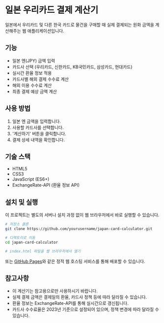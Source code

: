 # 일본 우리카드 결제 계산기

일본에서 우리카드 및 다른 한국 카드로 물건을 구매할 때 실제 결제되는 원화 금액을 계산해주는 웹 애플리케이션입니다.

## 기능

- 일본 엔(JPY) 금액 입력
- 카드사 선택 (우리카드, 신한카드, KB국민카드, 삼성카드, 현대카드)
- 실시간 환율 정보 적용
- 카드사별 해외 결제 수수료 계산
- 해외 이용 수수료 계산
- 최종 결제 예상 금액 계산

## 사용 방법

1. 일본 엔 금액을 입력합니다.
2. 사용할 카드사를 선택합니다.
3. '계산하기' 버튼을 클릭합니다.
4. 결제 상세 내역을 확인합니다.

## 기술 스택

- HTML5
- CSS3
- JavaScript (ES6+)
- ExchangeRate-API (환율 정보 API)

## 설치 및 실행

이 프로젝트는 별도의 서버나 설치 과정 없이 웹 브라우저에서 바로 실행할 수 있습니다.

```bash
# 저장소 클론
git clone https://github.com/yourusername/japan-card-calculator.git

# 디렉토리로 이동
cd japan-card-calculator

# index.html 파일을 웹 브라우저에서 열기
```

또는 [GitHub Pages](https://pages.github.com/)와 같은 정적 웹 호스팅 서비스를 통해 배포할 수 있습니다.

## 참고사항

- 이 계산기는 참고용으로만 사용하시기 바랍니다.
- 실제 결제 금액은 결제일의 환율, 카드사 정책 등에 따라 달라질 수 있습니다.
- 환율 정보는 ExchangeRate-API를 통해 실시간으로 갱신됩니다.
- 카드사 수수료율은 2023년 기준으로 설정되어 있으며, 정책 변경에 따라 달라질 수 있습니다. 